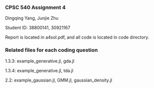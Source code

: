 ### CPSC 540 Assignment 4

Dingqing Yang, Junjie Zhu

Student ID: 38800141, 30921167

Report is located in a4sol.pdf, and all code is located in code directory.

### Related files for each coding question

1.3.3: example_generative.jl, gda.jl

1.3.4: example_generative.jl, tda.jl

2.2: example_gaussian.jl, GMM.jl, gaussian_density.jl
